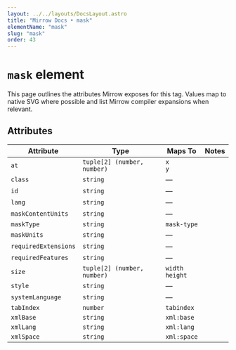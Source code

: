 ```yaml
---
layout: ../../layouts/DocsLayout.astro
title: "Mirrow Docs • mask"
elementName: "mask"
slug: "mask"
order: 43
---
```


# `mask` element

This page outlines the attributes Mirrow exposes for this tag.
Values map to native SVG where possible and list Mirrow compiler expansions when relevant.

## Attributes

| Attribute | Type | Maps To | Notes |
| --- | --- | --- | --- |
| `at` | `tuple[2] (number, number)` | `x`<br />`y` |  |
| `class` | `string` | &mdash; |  |
| `id` | `string` | &mdash; |  |
| `lang` | `string` | &mdash; |  |
| `maskContentUnits` | `string` | &mdash; |  |
| `maskType` | `string` | `mask-type` |  |
| `maskUnits` | `string` | &mdash; |  |
| `requiredExtensions` | `string` | &mdash; |  |
| `requiredFeatures` | `string` | &mdash; |  |
| `size` | `tuple[2] (number, number)` | `width`<br />`height` |  |
| `style` | `string` | &mdash; |  |
| `systemLanguage` | `string` | &mdash; |  |
| `tabIndex` | `number` | `tabindex` |  |
| `xmlBase` | `string` | `xml:base` |  |
| `xmlLang` | `string` | `xml:lang` |  |
| `xmlSpace` | `string` | `xml:space` |  |

